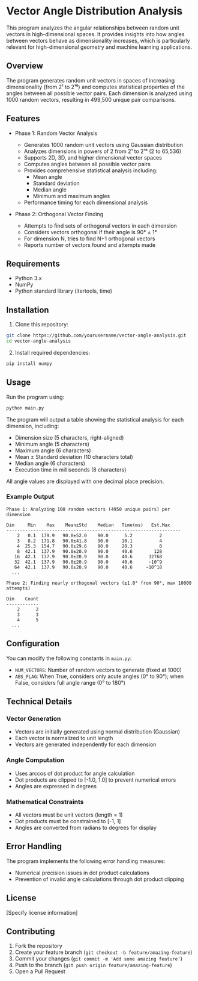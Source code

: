 # Vector Angle Distribution Analysis

This program analyzes the angular relationships between random unit vectors in high-dimensional spaces. It provides insights into how angles between vectors behave as dimensionality increases, which is particularly relevant for high-dimensional geometry and machine learning applications.

## Overview

The program generates random unit vectors in spaces of increasing dimensionality (from 2¹ to 2¹⁶) and computes statistical properties of the angles between all possible vector pairs. Each dimension is analyzed using 1000 random vectors, resulting in 499,500 unique pair comparisons.

## Features

- Phase 1: Random Vector Analysis
  - Generates 1000 random unit vectors using Gaussian distribution
  - Analyzes dimensions in powers of 2 from 2¹ to 2¹⁶ (2 to 65,536)
  - Supports 2D, 3D, and higher dimensional vector spaces
  - Computes angles between all possible vector pairs
  - Provides comprehensive statistical analysis including:
    - Mean angle
    - Standard deviation
    - Median angle
    - Minimum and maximum angles
  - Performance timing for each dimensional analysis

- Phase 2: Orthogonal Vector Finding
  - Attempts to find sets of orthogonal vectors in each dimension
  - Considers vectors orthogonal if their angle is 90° ± 1°
  - For dimension N, tries to find N+1 orthogonal vectors
  - Reports number of vectors found and attempts made

## Requirements

- Python 3.x
- NumPy
- Python standard library (itertools, time)

## Installation

1. Clone this repository:
```bash
git clone https://github.com/yourusername/vector-angle-analysis.git
cd vector-angle-analysis
```

2. Install required dependencies:
```bash
pip install numpy
```

## Usage

Run the program using:
```bash
python main.py
```

The program will output a table showing the statistical analysis for each dimension, including:
- Dimension size (5 characters, right-aligned)
- Minimum angle (5 characters)
- Maximum angle (6 characters)
- Mean ± Standard deviation (10 characters total)
- Median angle (6 characters)
- Execution time in milliseconds (8 characters)

All angle values are displayed with one decimal place precision.

### Example Output
```
Phase 1: Analyzing 100 random vectors (4950 unique pairs) per dimension

Dim     Min    Max    Mean±Std    Median   Time(ms)   Est.Max
-----------------------------------------------------------------
    2   0.1  179.9   90.0±52.0    90.0      5.2          2
    3   8.2  171.8   90.0±41.8    90.0     10.1          4
    4  25.3  154.7   90.0±29.6    90.0     20.3          8
    8  42.1  137.9   90.0±20.9    90.0     40.6        128
   16  42.1  137.9   90.0±20.9    90.0     40.6      32768
   32  42.1  137.9   90.0±20.9    90.0     40.6      ~10^9
   64  42.1  137.9   90.0±20.9    90.0     40.6     ~10^18
  ...

Phase 2: Finding nearly orthogonal vectors (±1.0° from 90°, max 10000 attempts)

Dim    Count
------------
    2      2
    3      3
    4      5
  ...
```

## Configuration

You can modify the following constants in `main.py`:

- `NUM_VECTORS`: Number of random vectors to generate (fixed at 1000)
- `ABS_FLAG`: When True, considers only acute angles (0° to 90°); when False, considers full angle range (0° to 180°)

## Technical Details

### Vector Generation
- Vectors are initially generated using normal distribution (Gaussian)
- Each vector is normalized to unit length
- Vectors are generated independently for each dimension

### Angle Computation
- Uses arccos of dot product for angle calculation
- Dot products are clipped to [-1.0, 1.0] to prevent numerical errors
- Angles are expressed in degrees

### Mathematical Constraints
- All vectors must be unit vectors (length = 1)
- Dot products must be constrained to [-1, 1]
- Angles are converted from radians to degrees for display

## Error Handling

The program implements the following error handling measures:
- Numerical precision issues in dot product calculations
- Prevention of invalid angle calculations through dot product clipping

## License

[Specify license information]

## Contributing

1. Fork the repository
2. Create your feature branch (`git checkout -b feature/amazing-feature`)
3. Commit your changes (`git commit -m 'Add some amazing feature'`)
4. Push to the branch (`git push origin feature/amazing-feature`)
5. Open a Pull Request